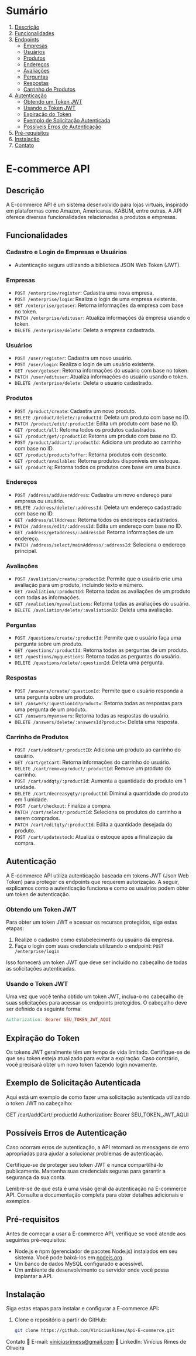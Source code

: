 # Sumário

1. [Descrição](#descrição)
2. [Funcionalidades](#funcionalidades)
3. [Endpoints](#endpoints)
    - [Empresas](#empresas)
    - [Usuários](#usuários)
    - [Produtos](#produtos)
    - [Endereços](#endereços)
    - [Avaliações](#avaliações)
    - [Perguntas](#perguntas)
    - [Respostas](#respostas)
    - [Carrinho de Produtos](#carrinho-de-produtos)
4. [Autenticação](#autenticação)
    - [Obtendo um Token JWT](#obtendo-um-token-jwt)
    - [Usando o Token JWT](#usando-o-token-jwt)
    - [Expiração do Token](#expiração-do-token)
    - [Exemplo de Solicitação Autenticada](#exemplo-de-solicitação-autenticada)
    - [Possíveis Erros de Autenticação](#possíveis-erros-de-autenticação)
5. [Pré-requisitos](#pré-requisitos)
6. [Instalação](#instalação)
7. [Contato](#contato)

# E-commerce API

## Descrição
A E-commerce API é um sistema desenvolvido para lojas virtuais, inspirado em plataformas como Amazon, Americanas, KABUM, entre outras. A API oferece diversas funcionalidades relacionadas a produtos e empresas.

## Funcionalidades
### Cadastro e Login de Empresas e Usuários
- Autenticação segura utilizando a biblioteca JSON Web Token (JWT).

### Empresas
- `POST /enterprise/register`: Cadastra uma nova empresa.
- `POST /enterprise/login`: Realiza o login de uma empresa existente.
- `GET /enterprise/getuser`: Retorna informações da empresa com base no token.
- `PATCH /enterprise/edituser`: Atualiza informações da empresa usando o token.
- `DELETE /enterprise/delete`: Deleta a empresa cadastrada.

### Usuários
- `POST /user/register`: Cadastra um novo usuário.
- `POST /user/login`: Realiza o login de um usuário existente.
- `GET /user/getuser`: Retorna informações do usuário com base no token.
- `PATCH /user/edituser`: Atualiza informações do usuário usando o token.
- `DELETE /enterprise/delete`: Deleta o usuário cadastrado.

### Produtos
- `POST /product/create`: Cadastra um novo produto.
- `DELETE /product/delete/:productId`: Deleta um produto com base no ID.
- `PATCH /product/edit/:productId`: Edita um produto com base no ID.
- `GET /product/all`: Retorna todos os produtos cadastrados.
- `GET /product/get/:productId`: Retorna um produto com base no ID.
- `POST /product/addcart/:productId`: Adiciona um produto ao carrinho com base no ID.
- `GET /product/products?offer`: Retorna produtos com desconto.
- `GET /product/availables`: Retorna produtos disponíveis em estoque.
- `GET /product?q`: Retorna todos os produtos com base em uma busca.

### Endereços
- `POST /address/addUserAddress`: Cadastra um novo endereço para empresa ou usuário.
- `DELETE /address/delete/:addressId`: Deleta um endereço cadastrado com base no ID.
- `GET /address/allAddress`: Retorna todos os endereços cadastrados.
- `PATCH /address/edit/:addressId`: Edita um endereço com base no ID.
- `GET /address/getaddress/:addressId`: Retorna informações de um endereço.
- `PATCH /address/select/mainAddress/:addressId`: Seleciona o endereço principal.

### Avaliações
- `POST /avaliation/create/:productId`: Permite que o usuário crie uma avaliação para um produto, incluindo texto e número.
- `GET /avaliation/:productId`: Retorna todas as avaliações de um produto com todas as informações.
- `GET /avaliation/myavaliations`: Retorna todas as avaliações do usuário.
- `DELETE /avaliation/delete/:avaliationID`: Deleta uma avaliação.

### Perguntas
- `POST /questions/create/:productId`: Permite que o usuário faça uma pergunta sobre um produto.
- `GET /questions/:productId`: Retorna todas as perguntas de um produto.
- `GET /questions/myquestions`: Retorna todas as perguntas do usuário.
- `DELETE /questions/delete/:questionId`: Deleta uma pergunta.

### Respostas
- `POST /answers/create/:questionId`: Permite que o usuário responda a uma pergunta sobre um produto.
- `GET /answers/:questionId?product=`: Retorna todas as respostas para uma pergunta de um produto.
- `GET /answers/myanswers`: Retorna todas as respostas do usuário.
- `DELETE /answers/delete/:answersId?product=`: Deleta uma resposta.

### Carrinho de Produtos
- `POST /cart/addcart/:productID`: Adiciona um produto ao carrinho do usuário.
- `GET /cart/getcart`: Retorna informações do carrinho do usuário.
- `DELETE /cart/removeproduct/:productId`: Remove um produto do carrinho.
- `POST /cart/addqty/:productId`: Aumenta a quantidade do produto em 1 unidade.
- `DELETE /cart/decreasyqty/:productId`: Diminui a quantidade do produto em 1 unidade.
- `POST /cart/checkout`: Finaliza a compra.
- `PATCH /cart/select/:productId`: Seleciona os produtos do carrinho a serem comprados.
- `PATCH /cart/editqty/:productId`: Edita a quantidade desejada do produto.
- `POST /cart/updatestock`: Atualiza o estoque após a finalização da compra.

## Autenticação
A E-commerce API utiliza autenticação baseada em tokens JWT (Json Web Token) para proteger os endpoints que requerem autorização. A seguir, explicamos como a autenticação funciona e como os usuários podem obter um token de autenticação.

### Obtendo um Token JWT
Para obter um token JWT e acessar os recursos protegidos, siga estas etapas:
1. Realize o cadastro como estabelecimento ou usuário da empresa.
2. Faça o login com suas credenciais utilizando o endpoint:
   `POST /enterprise/login`

Isso fornecerá um token JWT que deve ser incluído no cabeçalho de todas as solicitações autenticadas.

### Usando o Token JWT
Uma vez que você tenha obtido um token JWT, inclua-o no cabeçalho de suas solicitações para acessar os endpoints protegidos. O cabeçalho deve ser definido da seguinte forma:
```makefile
Authorization: Bearer SEU_TOKEN_JWT_AQUI
```
## Expiração do Token
Os tokens JWT geralmente têm um tempo de vida limitado. Certifique-se de que seu token esteja atualizado para evitar a expiração. Caso contrário, você precisará obter um novo token fazendo login novamente.

## Exemplo de Solicitação Autenticada
Aqui está um exemplo de como fazer uma solicitação autenticada utilizando o token JWT no cabeçalho:

GET /cart/addCart/:productId 
Authorization: Bearer SEU_TOKEN_JWT_AQUI

## Possíveis Erros de Autenticação
Caso ocorram erros de autenticação, a API retornará as mensagens de erro apropriadas para ajudar a solucionar problemas de autenticação.

Certifique-se de proteger seu token JWT e nunca compartilhá-lo publicamente. Mantenha suas credenciais seguras para garantir a segurança da sua conta.

Lembre-se de que esta é uma visão geral da autenticação na E-commerce API. Consulte a documentação completa para obter detalhes adicionais e exemplos.

## Pré-requisitos
Antes de começar a usar a E-commerce API, verifique se você atende aos seguintes pré-requisitos:
- Node.js e npm (gerenciador de pacotes Node.js) instalados em seu sistema. Você pode baixá-los em [nodejs.org](https://nodejs.org/).
- Um banco de dados MySQL configurado e acessível.
- Um ambiente de desenvolvimento ou servidor onde você possa implantar a API.

## Instalação
Siga estas etapas para instalar e configurar a E-commerce API:

1. Clone o repositório a partir do GitHub:

    ```bash
    git clone https://github.com/ViniciusRimes/Api-E-commerce.git
    ```
Contato
📧 E-mail: viniciusrimess@gmail.com
💼 LinkedIn: Vinícius Rimes de Oliveira